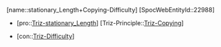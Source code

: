 ﻿---
type: TrizContradiction
aliases:
- stationary_Length+Copying-Difficulty
license: CC BY-SA 4.0
copyright: https://github.com/SpocWeb
IsDeleted: false
IsReadOnly: false
Confidential: public
tags: 
- Triz/Contradiction
---
[name::stationary_Length+Copying-Difficulty]
[SpocWebEntityId::22988]
+ [pro::[Triz-stationary_Length](tech/Triz/Parameter/Triz-stationary_Length.md)]
[Triz-Principle::[Triz-Copying](tech/Triz/Principle/Triz-Copying.md)]
- [con::[Triz-Difficulty](tech/Triz/Parameter/Triz-Difficulty.md)]

